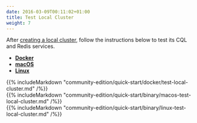 ```yaml
---
date: 2016-03-09T00:11:02+01:00
title: Test Local Cluster
weight: 7
---
```


After [creating a local cluster](/community-edition/quick-start/create-local-cluster/), follow the instructions below to test its CQL and Redis services.


<ul class="nav nav-tabs">
  <li class="active">
    <a data-toggle="tab" href="#docker">
      <i class="fa fa-docker" aria-hidden="true"></i>
      <b>Docker</b>
    </a>
  </li>
  <li >
    <a data-toggle="tab" href="#macos">
      <i class="fa fa-apple" aria-hidden="true"></i>
      <b>macOS</b>
    </a>
  </li>
  <li>
    <a data-toggle="tab" href="#linux">
      <i class="fa fa-linux" aria-hidden="true"></i>
      <b>Linux</b>
    </a>
  </li>
</ul>

<div class="tab-content">
  <div id="docker" class="tab-pane fade in active">
    {{% includeMarkdown "community-edition/quick-start/docker/test-local-cluster.md" /%}}
  </div>
  <div id="macos" class="tab-pane fade">
    {{% includeMarkdown "community-edition/quick-start/binary/macos-test-local-cluster.md" /%}}
  </div>
  <div id="linux" class="tab-pane fade">
    {{% includeMarkdown "community-edition/quick-start/binary/linux-test-local-cluster.md" /%}}
  </div> 
</div>